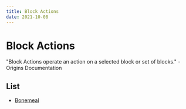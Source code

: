 ```yaml
---
title: Block Actions
date: 2021-10-08
---
```


# Block Actions

"Block Actions operate an action on a selected block or set of blocks." - Origins Documentation

## List
- [Bonemeal](Bonemeal)
